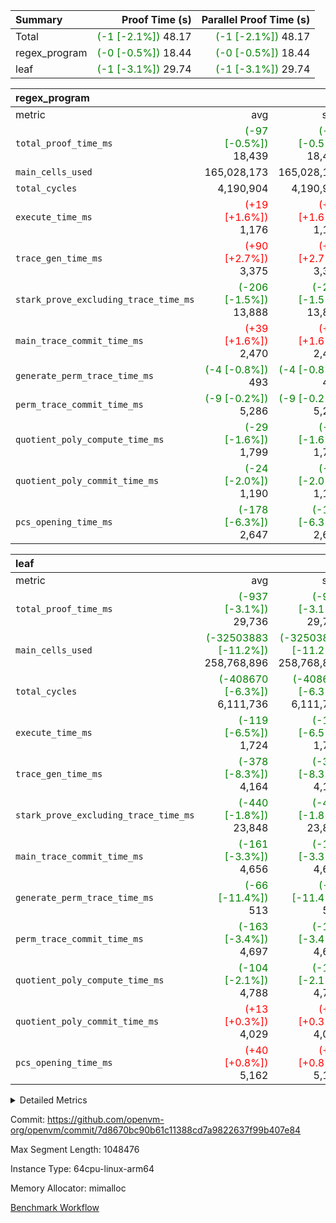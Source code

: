 | Summary | Proof Time (s) | Parallel Proof Time (s) |
|:---|---:|---:|
| Total | <span style='color: green'>(-1 [-2.1%])</span> 48.17 | <span style='color: green'>(-1 [-2.1%])</span> 48.17 |
| regex_program | <span style='color: green'>(-0 [-0.5%])</span> 18.44 | <span style='color: green'>(-0 [-0.5%])</span> 18.44 |
| leaf | <span style='color: green'>(-1 [-3.1%])</span> 29.74 | <span style='color: green'>(-1 [-3.1%])</span> 29.74 |


| regex_program |||||
|:---|---:|---:|---:|---:|
|metric|avg|sum|max|min|
| `total_proof_time_ms ` | <span style='color: green'>(-97 [-0.5%])</span> 18,439 | <span style='color: green'>(-97 [-0.5%])</span> 18,439 | <span style='color: green'>(-97 [-0.5%])</span> 18,439 | <span style='color: green'>(-97 [-0.5%])</span> 18,439 |
| `main_cells_used     ` |  165,028,173 |  165,028,173 |  165,028,173 |  165,028,173 |
| `total_cycles        ` |  4,190,904 |  4,190,904 |  4,190,904 |  4,190,904 |
| `execute_time_ms     ` | <span style='color: red'>(+19 [+1.6%])</span> 1,176 | <span style='color: red'>(+19 [+1.6%])</span> 1,176 | <span style='color: red'>(+19 [+1.6%])</span> 1,176 | <span style='color: red'>(+19 [+1.6%])</span> 1,176 |
| `trace_gen_time_ms   ` | <span style='color: red'>(+90 [+2.7%])</span> 3,375 | <span style='color: red'>(+90 [+2.7%])</span> 3,375 | <span style='color: red'>(+90 [+2.7%])</span> 3,375 | <span style='color: red'>(+90 [+2.7%])</span> 3,375 |
| `stark_prove_excluding_trace_time_ms` | <span style='color: green'>(-206 [-1.5%])</span> 13,888 | <span style='color: green'>(-206 [-1.5%])</span> 13,888 | <span style='color: green'>(-206 [-1.5%])</span> 13,888 | <span style='color: green'>(-206 [-1.5%])</span> 13,888 |
| `main_trace_commit_time_ms` | <span style='color: red'>(+39 [+1.6%])</span> 2,470 | <span style='color: red'>(+39 [+1.6%])</span> 2,470 | <span style='color: red'>(+39 [+1.6%])</span> 2,470 | <span style='color: red'>(+39 [+1.6%])</span> 2,470 |
| `generate_perm_trace_time_ms` | <span style='color: green'>(-4 [-0.8%])</span> 493 | <span style='color: green'>(-4 [-0.8%])</span> 493 | <span style='color: green'>(-4 [-0.8%])</span> 493 | <span style='color: green'>(-4 [-0.8%])</span> 493 |
| `perm_trace_commit_time_ms` | <span style='color: green'>(-9 [-0.2%])</span> 5,286 | <span style='color: green'>(-9 [-0.2%])</span> 5,286 | <span style='color: green'>(-9 [-0.2%])</span> 5,286 | <span style='color: green'>(-9 [-0.2%])</span> 5,286 |
| `quotient_poly_compute_time_ms` | <span style='color: green'>(-29 [-1.6%])</span> 1,799 | <span style='color: green'>(-29 [-1.6%])</span> 1,799 | <span style='color: green'>(-29 [-1.6%])</span> 1,799 | <span style='color: green'>(-29 [-1.6%])</span> 1,799 |
| `quotient_poly_commit_time_ms` | <span style='color: green'>(-24 [-2.0%])</span> 1,190 | <span style='color: green'>(-24 [-2.0%])</span> 1,190 | <span style='color: green'>(-24 [-2.0%])</span> 1,190 | <span style='color: green'>(-24 [-2.0%])</span> 1,190 |
| `pcs_opening_time_ms ` | <span style='color: green'>(-178 [-6.3%])</span> 2,647 | <span style='color: green'>(-178 [-6.3%])</span> 2,647 | <span style='color: green'>(-178 [-6.3%])</span> 2,647 | <span style='color: green'>(-178 [-6.3%])</span> 2,647 |

| leaf |||||
|:---|---:|---:|---:|---:|
|metric|avg|sum|max|min|
| `total_proof_time_ms ` | <span style='color: green'>(-937 [-3.1%])</span> 29,736 | <span style='color: green'>(-937 [-3.1%])</span> 29,736 | <span style='color: green'>(-937 [-3.1%])</span> 29,736 | <span style='color: green'>(-937 [-3.1%])</span> 29,736 |
| `main_cells_used     ` | <span style='color: green'>(-32503883 [-11.2%])</span> 258,768,896 | <span style='color: green'>(-32503883 [-11.2%])</span> 258,768,896 | <span style='color: green'>(-32503883 [-11.2%])</span> 258,768,896 | <span style='color: green'>(-32503883 [-11.2%])</span> 258,768,896 |
| `total_cycles        ` | <span style='color: green'>(-408670 [-6.3%])</span> 6,111,736 | <span style='color: green'>(-408670 [-6.3%])</span> 6,111,736 | <span style='color: green'>(-408670 [-6.3%])</span> 6,111,736 | <span style='color: green'>(-408670 [-6.3%])</span> 6,111,736 |
| `execute_time_ms     ` | <span style='color: green'>(-119 [-6.5%])</span> 1,724 | <span style='color: green'>(-119 [-6.5%])</span> 1,724 | <span style='color: green'>(-119 [-6.5%])</span> 1,724 | <span style='color: green'>(-119 [-6.5%])</span> 1,724 |
| `trace_gen_time_ms   ` | <span style='color: green'>(-378 [-8.3%])</span> 4,164 | <span style='color: green'>(-378 [-8.3%])</span> 4,164 | <span style='color: green'>(-378 [-8.3%])</span> 4,164 | <span style='color: green'>(-378 [-8.3%])</span> 4,164 |
| `stark_prove_excluding_trace_time_ms` | <span style='color: green'>(-440 [-1.8%])</span> 23,848 | <span style='color: green'>(-440 [-1.8%])</span> 23,848 | <span style='color: green'>(-440 [-1.8%])</span> 23,848 | <span style='color: green'>(-440 [-1.8%])</span> 23,848 |
| `main_trace_commit_time_ms` | <span style='color: green'>(-161 [-3.3%])</span> 4,656 | <span style='color: green'>(-161 [-3.3%])</span> 4,656 | <span style='color: green'>(-161 [-3.3%])</span> 4,656 | <span style='color: green'>(-161 [-3.3%])</span> 4,656 |
| `generate_perm_trace_time_ms` | <span style='color: green'>(-66 [-11.4%])</span> 513 | <span style='color: green'>(-66 [-11.4%])</span> 513 | <span style='color: green'>(-66 [-11.4%])</span> 513 | <span style='color: green'>(-66 [-11.4%])</span> 513 |
| `perm_trace_commit_time_ms` | <span style='color: green'>(-163 [-3.4%])</span> 4,697 | <span style='color: green'>(-163 [-3.4%])</span> 4,697 | <span style='color: green'>(-163 [-3.4%])</span> 4,697 | <span style='color: green'>(-163 [-3.4%])</span> 4,697 |
| `quotient_poly_compute_time_ms` | <span style='color: green'>(-104 [-2.1%])</span> 4,788 | <span style='color: green'>(-104 [-2.1%])</span> 4,788 | <span style='color: green'>(-104 [-2.1%])</span> 4,788 | <span style='color: green'>(-104 [-2.1%])</span> 4,788 |
| `quotient_poly_commit_time_ms` | <span style='color: red'>(+13 [+0.3%])</span> 4,029 | <span style='color: red'>(+13 [+0.3%])</span> 4,029 | <span style='color: red'>(+13 [+0.3%])</span> 4,029 | <span style='color: red'>(+13 [+0.3%])</span> 4,029 |
| `pcs_opening_time_ms ` | <span style='color: red'>(+40 [+0.8%])</span> 5,162 | <span style='color: red'>(+40 [+0.8%])</span> 5,162 | <span style='color: red'>(+40 [+0.8%])</span> 5,162 | <span style='color: red'>(+40 [+0.8%])</span> 5,162 |



<details>
<summary>Detailed Metrics</summary>

| group | num_segments | keygen_time_ms | commit_exe_time_ms |
| --- | --- | --- | --- |
| regex_program | 1 | 730 | 49 | 

| group | air_name | quotient_deg | interactions | constraints |
| --- | --- | --- | --- | --- |
| leaf | AccessAdapterAir<2> | 4 | 5 | 12 | 
| leaf | AccessAdapterAir<4> | 4 | 5 | 12 | 
| leaf | AccessAdapterAir<8> | 4 | 5 | 12 | 
| leaf | FriReducedOpeningAir | 4 | 35 | 59 | 
| leaf | NativePoseidon2Air<BabyBearParameters>, 1> | 4 | 31 | 302 | 
| leaf | PhantomAir | 4 | 3 | 4 | 
| leaf | ProgramAir | 1 | 1 | 4 | 
| leaf | VariableRangeCheckerAir | 1 | 1 | 4 | 
| leaf | VmAirWrapper<BranchNativeAdapterAir, BranchEqualCoreAir<1> | 2 | 11 | 23 | 
| leaf | VmAirWrapper<JalNativeAdapterAir, JalCoreAir> | 4 | 7 | 6 | 
| leaf | VmAirWrapper<NativeAdapterAir<2, 0>, PublicValuesCoreAir> | 4 | 11 | 23 | 
| leaf | VmAirWrapper<NativeAdapterAir<2, 1>, FieldArithmeticCoreAir> | 4 | 15 | 23 | 
| leaf | VmAirWrapper<NativeLoadStoreAdapterAir<1>, NativeLoadStoreCoreAir<1> | 4 | 15 | 24 | 
| leaf | VmAirWrapper<NativeVectorizedAdapterAir<4>, FieldExtensionCoreAir> | 4 | 15 | 23 | 
| leaf | VmConnectorAir | 4 | 3 | 8 | 
| leaf | VolatileBoundaryAir | 4 | 4 | 16 | 
| regex_program | AccessAdapterAir<16> | 2 | 5 | 14 | 
| regex_program | AccessAdapterAir<2> | 2 | 5 | 14 | 
| regex_program | AccessAdapterAir<32> | 2 | 5 | 14 | 
| regex_program | AccessAdapterAir<4> | 2 | 5 | 14 | 
| regex_program | AccessAdapterAir<64> | 2 | 5 | 14 | 
| regex_program | AccessAdapterAir<8> | 2 | 5 | 14 | 
| regex_program | BitwiseOperationLookupAir<8> | 2 | 2 | 4 | 
| regex_program | KeccakVmAir | 2 | 321 | 4,571 | 
| regex_program | MemoryMerkleAir<8> | 2 | 4 | 40 | 
| regex_program | PersistentBoundaryAir<8> | 2 | 3 | 6 | 
| regex_program | PhantomAir | 2 | 3 | 5 | 
| regex_program | Poseidon2PeripheryAir<BabyBearParameters>, 1> | 2 | 1 | 286 | 
| regex_program | ProgramAir | 1 | 1 | 4 | 
| regex_program | RangeTupleCheckerAir<2> | 1 | 1 | 4 | 
| regex_program | VariableRangeCheckerAir | 1 | 1 | 4 | 
| regex_program | VmAirWrapper<Rv32BaseAluAdapterAir, BaseAluCoreAir<4, 8> | 2 | 19 | 43 | 
| regex_program | VmAirWrapper<Rv32BaseAluAdapterAir, LessThanCoreAir<4, 8> | 2 | 17 | 39 | 
| regex_program | VmAirWrapper<Rv32BaseAluAdapterAir, ShiftCoreAir<4, 8> | 2 | 23 | 90 | 
| regex_program | VmAirWrapper<Rv32BranchAdapterAir, BranchEqualCoreAir<4> | 2 | 11 | 25 | 
| regex_program | VmAirWrapper<Rv32BranchAdapterAir, BranchLessThanCoreAir<4, 8> | 2 | 13 | 41 | 
| regex_program | VmAirWrapper<Rv32CondRdWriteAdapterAir, Rv32JalLuiCoreAir> | 2 | 10 | 22 | 
| regex_program | VmAirWrapper<Rv32HintStoreAdapterAir, Rv32HintStoreCoreAir> | 2 | 15 | 17 | 
| regex_program | VmAirWrapper<Rv32JalrAdapterAir, Rv32JalrCoreAir> | 2 | 16 | 20 | 
| regex_program | VmAirWrapper<Rv32LoadStoreAdapterAir, LoadSignExtendCoreAir<4, 8> | 2 | 18 | 33 | 
| regex_program | VmAirWrapper<Rv32LoadStoreAdapterAir, LoadStoreCoreAir<4> | 2 | 17 | 38 | 
| regex_program | VmAirWrapper<Rv32MultAdapterAir, DivRemCoreAir<4, 8> | 2 | 25 | 88 | 
| regex_program | VmAirWrapper<Rv32MultAdapterAir, MulHCoreAir<4, 8> | 2 | 24 | 38 | 
| regex_program | VmAirWrapper<Rv32MultAdapterAir, MultiplicationCoreAir<4, 8> | 2 | 19 | 26 | 
| regex_program | VmAirWrapper<Rv32RdWriteAdapterAir, Rv32AuipcCoreAir> | 2 | 11 | 15 | 
| regex_program | VmConnectorAir | 2 | 3 | 9 | 

| group | air_name | idx | rows | prep_cols | perm_cols | main_cols | cells |
| --- | --- | --- | --- | --- | --- | --- | --- |
| leaf | AccessAdapterAir<2> | 0 | 2,097,152 |  | 16 | 11 | 56,623,104 | 
| leaf | AccessAdapterAir<4> | 0 | 1,048,576 |  | 16 | 13 | 30,408,704 | 
| leaf | AccessAdapterAir<8> | 0 | 131,072 |  | 16 | 17 | 4,325,376 | 
| leaf | FriReducedOpeningAir | 0 | 1,048,576 |  | 76 | 64 | 146,800,640 | 
| leaf | NativePoseidon2Air<BabyBearParameters>, 1> | 0 | 65,536 |  | 36 | 348 | 25,165,824 | 
| leaf | PhantomAir | 0 | 32,768 |  | 8 | 6 | 458,752 | 
| leaf | ProgramAir | 0 | 524,288 |  | 8 | 10 | 9,437,184 | 
| leaf | VariableRangeCheckerAir | 0 | 262,144 | 2 | 8 | 1 | 2,359,296 | 
| leaf | VmAirWrapper<BranchNativeAdapterAir, BranchEqualCoreAir<1> | 0 | 2,097,152 |  | 28 | 23 | 106,954,752 | 
| leaf | VmAirWrapper<JalNativeAdapterAir, JalCoreAir> | 0 | 131,072 |  | 12 | 10 | 2,883,584 | 
| leaf | VmAirWrapper<NativeAdapterAir<2, 0>, PublicValuesCoreAir> | 0 | 64 |  | 16 | 23 | 2,496 | 
| leaf | VmAirWrapper<NativeAdapterAir<2, 1>, FieldArithmeticCoreAir> | 0 | 4,194,304 |  | 20 | 30 | 209,715,200 | 
| leaf | VmAirWrapper<NativeLoadStoreAdapterAir<1>, NativeLoadStoreCoreAir<1> | 0 | 2,097,152 |  | 20 | 31 | 106,954,752 | 
| leaf | VmAirWrapper<NativeVectorizedAdapterAir<4>, FieldExtensionCoreAir> | 0 | 131,072 |  | 20 | 40 | 7,864,320 | 
| leaf | VmConnectorAir | 0 | 2 | 1 | 8 | 4 | 24 | 
| leaf | VolatileBoundaryAir | 0 | 1,048,576 |  | 8 | 11 | 19,922,944 | 

| group | air_name | segment | rows | prep_cols | perm_cols | main_cols | cells |
| --- | --- | --- | --- | --- | --- | --- | --- |
| regex_program | AccessAdapterAir<2> | 0 | 64 |  | 24 | 11 | 2,240 | 
| regex_program | AccessAdapterAir<4> | 0 | 32 |  | 24 | 13 | 1,184 | 
| regex_program | AccessAdapterAir<8> | 0 | 131,072 |  | 24 | 17 | 5,373,952 | 
| regex_program | BitwiseOperationLookupAir<8> | 0 | 65,536 | 3 | 8 | 2 | 655,360 | 
| regex_program | KeccakVmAir | 0 | 32 |  | 1,288 | 3,164 | 142,464 | 
| regex_program | MemoryMerkleAir<8> | 0 | 131,072 |  | 20 | 32 | 6,815,744 | 
| regex_program | PersistentBoundaryAir<8> | 0 | 131,072 |  | 12 | 20 | 4,194,304 | 
| regex_program | PhantomAir | 0 | 512 |  | 12 | 6 | 9,216 | 
| regex_program | Poseidon2PeripheryAir<BabyBearParameters>, 1> | 0 | 16,384 |  | 8 | 300 | 5,046,272 | 
| regex_program | ProgramAir | 0 | 131,072 |  | 8 | 10 | 2,359,296 | 
| regex_program | RangeTupleCheckerAir<2> | 0 | 524,288 | 2 | 8 | 1 | 4,718,592 | 
| regex_program | VariableRangeCheckerAir | 0 | 262,144 | 2 | 8 | 1 | 2,359,296 | 
| regex_program | VmAirWrapper<Rv32BaseAluAdapterAir, BaseAluCoreAir<4, 8> | 0 | 2,097,152 |  | 80 | 36 | 243,269,632 | 
| regex_program | VmAirWrapper<Rv32BaseAluAdapterAir, LessThanCoreAir<4, 8> | 0 | 65,536 |  | 40 | 37 | 5,046,272 | 
| regex_program | VmAirWrapper<Rv32BaseAluAdapterAir, ShiftCoreAir<4, 8> | 0 | 262,144 |  | 52 | 53 | 27,525,120 | 
| regex_program | VmAirWrapper<Rv32BranchAdapterAir, BranchEqualCoreAir<4> | 0 | 524,288 |  | 48 | 26 | 38,797,312 | 
| regex_program | VmAirWrapper<Rv32BranchAdapterAir, BranchLessThanCoreAir<4, 8> | 0 | 262,144 |  | 56 | 32 | 23,068,672 | 
| regex_program | VmAirWrapper<Rv32CondRdWriteAdapterAir, Rv32JalLuiCoreAir> | 0 | 131,072 |  | 44 | 18 | 8,126,464 | 
| regex_program | VmAirWrapper<Rv32HintStoreAdapterAir, Rv32HintStoreCoreAir> | 0 | 16,384 |  | 36 | 26 | 1,015,808 | 
| regex_program | VmAirWrapper<Rv32JalrAdapterAir, Rv32JalrCoreAir> | 0 | 131,072 |  | 36 | 28 | 8,388,608 | 
| regex_program | VmAirWrapper<Rv32LoadStoreAdapterAir, LoadSignExtendCoreAir<4, 8> | 0 | 1,024 |  | 76 | 35 | 113,664 | 
| regex_program | VmAirWrapper<Rv32LoadStoreAdapterAir, LoadStoreCoreAir<4> | 0 | 2,097,152 |  | 72 | 40 | 234,881,024 | 
| regex_program | VmAirWrapper<Rv32MultAdapterAir, DivRemCoreAir<4, 8> | 0 | 128 |  | 104 | 57 | 20,608 | 
| regex_program | VmAirWrapper<Rv32MultAdapterAir, MulHCoreAir<4, 8> | 0 | 256 |  | 100 | 39 | 35,584 | 
| regex_program | VmAirWrapper<Rv32MultAdapterAir, MultiplicationCoreAir<4, 8> | 0 | 65,536 |  | 80 | 31 | 7,274,496 | 
| regex_program | VmAirWrapper<Rv32RdWriteAdapterAir, Rv32AuipcCoreAir> | 0 | 65,536 |  | 28 | 21 | 3,211,264 | 
| regex_program | VmConnectorAir | 0 | 2 | 1 | 12 | 4 | 32 | 

| group | idx | trace_gen_time_ms | total_proof_time_ms | total_cycles | total_cells | stark_prove_excluding_trace_time_ms | quotient_poly_compute_time_ms | quotient_poly_commit_time_ms | perm_trace_commit_time_ms | pcs_opening_time_ms | main_trace_commit_time_ms | main_cells_used | generate_perm_trace_time_ms | execute_time_ms |
| --- | --- | --- | --- | --- | --- | --- | --- | --- | --- | --- | --- | --- | --- | --- |
| leaf | 0 | 4,164 | 29,736 | 6,111,736 | 729,876,952 | 23,848 | 4,788 | 4,029 | 4,697 | 5,162 | 4,656 | 258,768,896 | 513 | 1,724 | 

| group | segment | trace_gen_time_ms | total_proof_time_ms | total_cycles | total_cells | stark_prove_excluding_trace_time_ms | quotient_poly_compute_time_ms | quotient_poly_commit_time_ms | perm_trace_commit_time_ms | pcs_opening_time_ms | main_trace_commit_time_ms | main_cells_used | generate_perm_trace_time_ms | execute_time_ms |
| --- | --- | --- | --- | --- | --- | --- | --- | --- | --- | --- | --- | --- | --- | --- |
| regex_program | 0 | 3,375 | 18,439 | 4,190,904 | 632,452,480 | 13,888 | 1,799 | 1,190 | 5,286 | 2,647 | 2,470 | 165,028,173 | 493 | 1,176 | 

</details>


Commit: https://github.com/openvm-org/openvm/commit/7d8670bc90b61c11388cd7a9822637f99b407e84

Max Segment Length: 1048476

Instance Type: 64cpu-linux-arm64

Memory Allocator: mimalloc

[Benchmark Workflow](https://github.com/openvm-org/openvm/actions/runs/12705223900)
